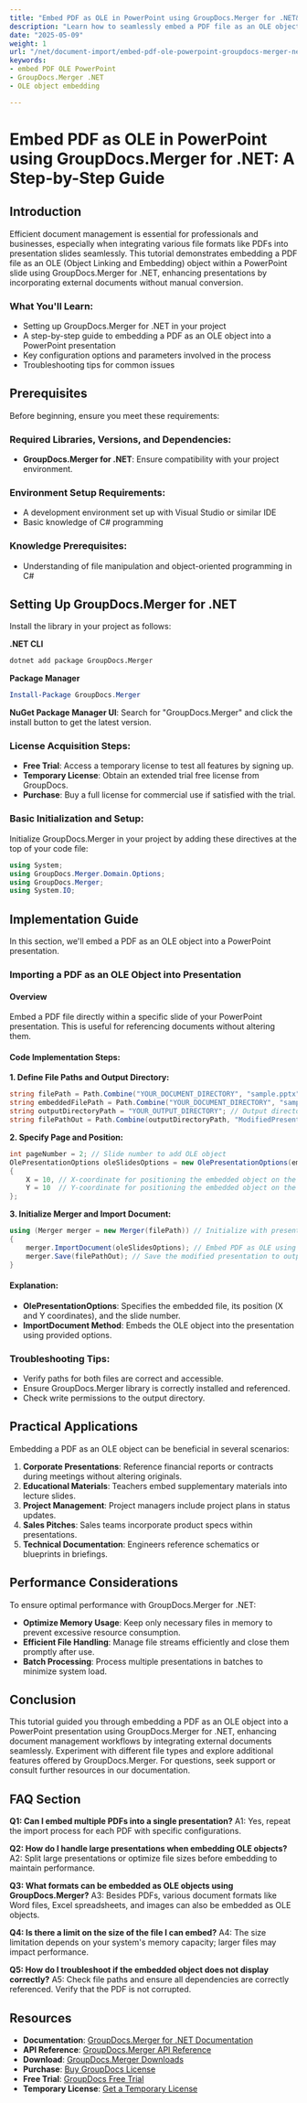 ```yaml
---
title: "Embed PDF as OLE in PowerPoint using GroupDocs.Merger for .NET&#58; A Step-by-Step Guide"
description: "Learn how to seamlessly embed a PDF file as an OLE object into your PowerPoint presentation with GroupDocs.Merger for .NET. Follow this comprehensive guide."
date: "2025-05-09"
weight: 1
url: "/net/document-import/embed-pdf-ole-powerpoint-groupdocs-merger-net/"
keywords:
- embed PDF OLE PowerPoint
- GroupDocs.Merger .NET
- OLE object embedding

---
```



# Embed PDF as OLE in PowerPoint using GroupDocs.Merger for .NET: A Step-by-Step Guide

## Introduction

Efficient document management is essential for professionals and businesses, especially when integrating various file formats like PDFs into presentation slides seamlessly. This tutorial demonstrates embedding a PDF file as an OLE (Object Linking and Embedding) object within a PowerPoint slide using GroupDocs.Merger for .NET, enhancing presentations by incorporating external documents without manual conversion.

### What You'll Learn:
- Setting up GroupDocs.Merger for .NET in your project
- A step-by-step guide to embedding a PDF as an OLE object into a PowerPoint presentation
- Key configuration options and parameters involved in the process
- Troubleshooting tips for common issues

## Prerequisites

Before beginning, ensure you meet these requirements:

### Required Libraries, Versions, and Dependencies:
- **GroupDocs.Merger for .NET**: Ensure compatibility with your project environment.
  
### Environment Setup Requirements:
- A development environment set up with Visual Studio or similar IDE
- Basic knowledge of C# programming

### Knowledge Prerequisites:
- Understanding of file manipulation and object-oriented programming in C#

## Setting Up GroupDocs.Merger for .NET

Install the library in your project as follows:

**.NET CLI**
```bash
dotnet add package GroupDocs.Merger
```

**Package Manager**
```powershell
Install-Package GroupDocs.Merger
```

**NuGet Package Manager UI**: Search for "GroupDocs.Merger" and click the install button to get the latest version.

### License Acquisition Steps:
- **Free Trial**: Access a temporary license to test all features by signing up.
- **Temporary License**: Obtain an extended trial free license from GroupDocs.
- **Purchase**: Buy a full license for commercial use if satisfied with the trial.

### Basic Initialization and Setup:
Initialize GroupDocs.Merger in your project by adding these directives at the top of your code file:
```csharp
using System;
using GroupDocs.Merger.Domain.Options;
using GroupDocs.Merger;
using System.IO;
```

## Implementation Guide

In this section, we'll embed a PDF as an OLE object into a PowerPoint presentation.

### Importing a PDF as an OLE Object into Presentation

#### Overview
Embed a PDF file directly within a specific slide of your PowerPoint presentation. This is useful for referencing documents without altering them.

#### Code Implementation Steps:
**1. Define File Paths and Output Directory:**
```csharp
string filePath = Path.Combine("YOUR_DOCUMENT_DIRECTORY", "sample.pptx"); // Presentation file path
string embeddedFilePath = Path.Combine("YOUR_DOCUMENT_DIRECTORY", "sample.pdf"); // PDF to embed as OLE object
string outputDirectoryPath = "YOUR_OUTPUT_DIRECTORY"; // Output directory for modified presentation
string filePathOut = Path.Combine(outputDirectoryPath, "ModifiedPresentation.pptx"); // Output file path
```
**2. Specify Page and Position:**
```csharp
int pageNumber = 2; // Slide number to add OLE object
OlePresentationOptions oleSlidesOptions = new OlePresentationOptions(embeddedFilePath, pageNumber)
{
    X = 10, // X-coordinate for positioning the embedded object on the slide
    Y = 10  // Y-coordinate for positioning the embedded object on the slide
};
```
**3. Initialize Merger and Import Document:**
```csharp
using (Merger merger = new Merger(filePath)) // Initialize with presentation file path
{
    merger.ImportDocument(oleSlidesOptions); // Embed PDF as OLE using specified options
    merger.Save(filePathOut); // Save the modified presentation to output directory
}
```
#### Explanation:
- **OlePresentationOptions**: Specifies the embedded file, its position (X and Y coordinates), and the slide number.
- **ImportDocument Method**: Embeds the OLE object into the presentation using provided options.

### Troubleshooting Tips:
- Verify paths for both files are correct and accessible.
- Ensure GroupDocs.Merger library is correctly installed and referenced.
- Check write permissions to the output directory.

## Practical Applications
Embedding a PDF as an OLE object can be beneficial in several scenarios:
1. **Corporate Presentations**: Reference financial reports or contracts during meetings without altering originals.
2. **Educational Materials**: Teachers embed supplementary materials into lecture slides.
3. **Project Management**: Project managers include project plans in status updates.
4. **Sales Pitches**: Sales teams incorporate product specs within presentations.
5. **Technical Documentation**: Engineers reference schematics or blueprints in briefings.

## Performance Considerations
To ensure optimal performance with GroupDocs.Merger for .NET:
- **Optimize Memory Usage**: Keep only necessary files in memory to prevent excessive resource consumption.
- **Efficient File Handling**: Manage file streams efficiently and close them promptly after use.
- **Batch Processing**: Process multiple presentations in batches to minimize system load.

## Conclusion
This tutorial guided you through embedding a PDF as an OLE object into a PowerPoint presentation using GroupDocs.Merger for .NET, enhancing document management workflows by integrating external documents seamlessly. Experiment with different file types and explore additional features offered by GroupDocs.Merger. For questions, seek support or consult further resources in our documentation.

## FAQ Section
**Q1: Can I embed multiple PDFs into a single presentation?**
A1: Yes, repeat the import process for each PDF with specific configurations.

**Q2: How do I handle large presentations when embedding OLE objects?**
A2: Split large presentations or optimize file sizes before embedding to maintain performance.

**Q3: What formats can be embedded as OLE objects using GroupDocs.Merger?**
A3: Besides PDFs, various document formats like Word files, Excel spreadsheets, and images can also be embedded as OLE objects.

**Q4: Is there a limit on the size of the file I can embed?**
A4: The size limitation depends on your system's memory capacity; larger files may impact performance.

**Q5: How do I troubleshoot if the embedded object does not display correctly?**
A5: Check file paths and ensure all dependencies are correctly referenced. Verify that the PDF is not corrupted.

## Resources
- **Documentation**: [GroupDocs.Merger for .NET Documentation](https://docs.groupdocs.com/merger/net/)
- **API Reference**: [GroupDocs.Merger API Reference](https://reference.groupdocs.com/merger/net/)
- **Download**: [GroupDocs.Merger Downloads](https://releases.groupdocs.com/merger/net/)
- **Purchase**: [Buy GroupDocs License](https://purchase.groupdocs.com/buy)
- **Free Trial**: [GroupDocs Free Trial](https://releases.groupdocs.com/merger/net/)
- **Temporary License**: [Get a Temporary License](https://purchase.groupdocs.com/temporary-license)

